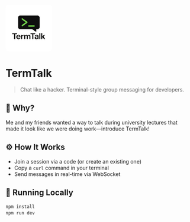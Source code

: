 <img src="./public/logo.png" alt="TermTalk Demo" style="width: 25%; border-radius: 8px;" />

# TermTalk

> Chat like a hacker. Terminal-style group messaging for developers.

## 🧠 Why?

Me and my friends wanted a way to talk during university lectures that made it look like we were doing work—introduce TermTalk!

## ⚙️ How It Works

- Join a session via a code (or create an existing one)
- Copy a `curl` command in your terminal
- Send messages in real-time via WebSocket

## 🚀 Running Locally

```bash
npm install
npm run dev
```
